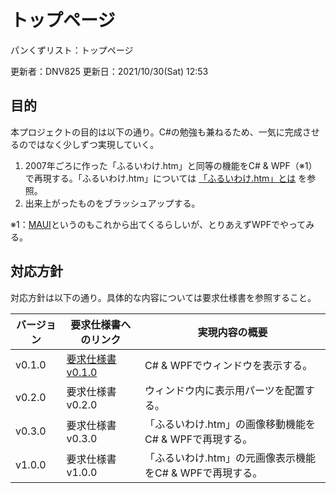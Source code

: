 # トップページ

パンくずリスト：トップページ

更新者：DNV825
更新日：2021/10/30(Sat) 12:53

## 目的

本プロジェクトの目的は以下の通り。C\#の勉強も兼ねるため、一気に完成させるのではなく少しずつ実現していく。

1. 2007年ごろに作った「ふるいわけ.htm」と同等の機能をC\# & WPF（※1）で再現する。「ふるいわけ.htm」については [「ふるいわけ.htm」とは](./sub/「ふるいわけ.htm」とは) を参照。
1. 出来上がったものをブラッシュアップする。

※1：[MAUI](https://github.com/dotnet/maui)というのもこれから出てくるらしいが、とりあえずWPFでやってみる。

## 対応方針

対応方針は以下の通り。具体的な内容については要求仕様書を参照すること。

| バージョン | 要求仕様書へのリンク | 実現内容の概要 |
| --- | --- | --- |
| v0.1.0 | [要求仕様書 v0.1.0](./sub/要求仕様書v0.1.0.html) | C\# & WPFでウィンドウを表示する。 |
| v0.2.0 | 要求仕様書 v0.2.0 | ウィンドウ内に表示用パーツを配置する。 |
| v0.3.0 | 要求仕様書 v0.3.0 | 「ふるいわけ.htm」の画像移動機能をC\# & WPFで再現する。 |
| v1.0.0 | 要求仕様書 v1.0.0 | 「ふるいわけ.htm」の元画像表示機能をC\# & WPFで再現する。 |

